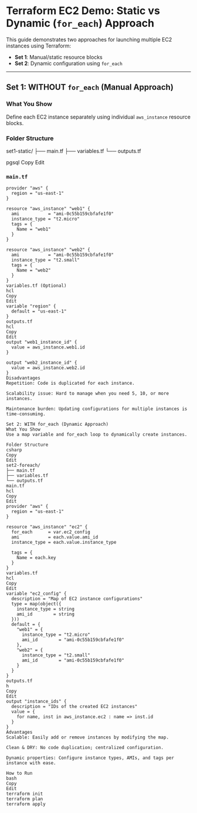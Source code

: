 # Terraform EC2 Demo: Static vs Dynamic (`for_each`) Approach

This guide demonstrates two approaches for launching multiple EC2 instances using Terraform:

- **Set 1**: Manual/static resource blocks
- **Set 2**: Dynamic configuration using `for_each`

---

## Set 1: WITHOUT `for_each` (Manual Approach)

### What You Show

Define each EC2 instance separately using individual `aws_instance` resource blocks.

### Folder Structure

set1-static/
├── main.tf
├── variables.tf
└── outputs.tf

pgsql
Copy
Edit

### `main.tf`

```hcl
provider "aws" {
  region = "us-east-1"
}

resource "aws_instance" "web1" {
  ami           = "ami-0c55b159cbfafe1f0"
  instance_type = "t2.micro"
  tags = {
    Name = "web1"
  }
}

resource "aws_instance" "web2" {
  ami           = "ami-0c55b159cbfafe1f0"
  instance_type = "t2.small"
  tags = {
    Name = "web2"
  }
}
variables.tf (Optional)
hcl
Copy
Edit
variable "region" {
  default = "us-east-1"
}
outputs.tf
hcl
Copy
Edit
output "web1_instance_id" {
  value = aws_instance.web1.id
}

output "web2_instance_id" {
  value = aws_instance.web2.id
}
Disadvantages
Repetition: Code is duplicated for each instance.

Scalability issue: Hard to manage when you need 5, 10, or more instances.

Maintenance burden: Updating configurations for multiple instances is time-consuming.

Set 2: WITH for_each (Dynamic Approach)
What You Show
Use a map variable and for_each loop to dynamically create instances.

Folder Structure
csharp
Copy
Edit
set2-foreach/
├── main.tf
├── variables.tf
└── outputs.tf
main.tf
hcl
Copy
Edit
provider "aws" {
  region = "us-east-1"
}

resource "aws_instance" "ec2" {
  for_each      = var.ec2_config
  ami           = each.value.ami_id
  instance_type = each.value.instance_type

  tags = {
    Name = each.key
  }
}
variables.tf
hcl
Copy
Edit
variable "ec2_config" {
  description = "Map of EC2 instance configurations"
  type = map(object({
    instance_type = string
    ami_id        = string
  }))
  default = {
    "web1" = {
      instance_type = "t2.micro"
      ami_id        = "ami-0c55b159cbfafe1f0"
    },
    "web2" = {
      instance_type = "t2.small"
      ami_id        = "ami-0c55b159cbfafe1f0"
    }
  }
}
outputs.tf
h
Copy
Edit
output "instance_ids" {
  description = "IDs of the created EC2 instances"
  value = {
    for name, inst in aws_instance.ec2 : name => inst.id
  }
}
Advantages
Scalable: Easily add or remove instances by modifying the map.

Clean & DRY: No code duplication; centralized configuration.

Dynamic properties: Configure instance types, AMIs, and tags per instance with ease.

How to Run
bash
Copy
Edit
terraform init
terraform plan
terraform apply
